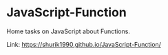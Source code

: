 # JavaScript-Function
Home tasks on JavaScript about Functions.

Link: https://shurik1990.github.io/JavaScript-Function/